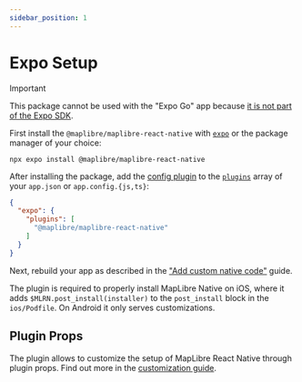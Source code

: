 ```yaml
---
sidebar_position: 1
---
```

# Expo Setup

> [!Important]
> This package cannot be used with the "Expo Go" app
> because [it is not part of the Expo SDK](https://docs.expo.io/workflow/customizing/).

First install the `@maplibre/maplibre-react-native` with [`expo`](https://docs.expo.io/workflow/expo-cli/#expo-install)
or the package manager of your choice:

```shell
npx expo install @maplibre/maplibre-react-native
```

After installing the package, add the [config plugin](https://docs.expo.io/guides/config-plugins/) to the [
`plugins`](https://docs.expo.io/versions/latest/config/app/#plugins) array of your `app.json` or `app.config.{js,ts}`:

```json
{
  "expo": {
    "plugins": [
      "@maplibre/maplibre-react-native"
    ]
  }
}
```

Next, rebuild your app as described in the ["Add custom native code"](https://docs.expo.io/workflow/customizing/) guide.

The plugin is required to properly install MapLibre Native on iOS, where it adds `$MLRN.post_install(installer)` to the
`post_install` block in the `ios/Podfile`. On Android it only serves customizations.

## Plugin Props

The plugin allows to customize the setup of MapLibre React Native through plugin props. Find out more in
the [customization guide](/docs/docs-website/docs/guides/setup/Customization.md).
